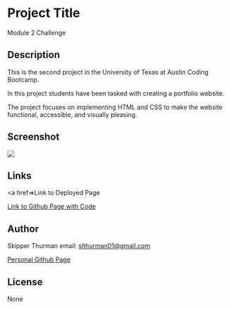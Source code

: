# Project Title

Module 2 Challenge

## Description

This is the second project in the University of Texas
at Austin Coding Bootcamp.  

In this project students have been tasked with creating a portfolio
website.

The project focuses on implementing HTML and CSS to make the website
functional, accessible, and visually pleasing.

## Screenshot

<img src ="/Users/skipperthurman/bootcamp/module-2-challenge/module-2-challenge/assets/images/Screen Shot 2022-09-26 at 2.16.55 PM.png">

## Links

<a href=>Link to Deployed Page</a>

<a href="https://github.com/skip-thurm/module-2-challenge">Link to Github Page with Code</a>

## Author

Skipper Thurman
email: slthurman01@gmail.com

<a href="https://github.com/skip-thurm">Personal Github Page</a>

## License

None